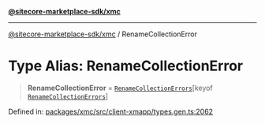 [**@sitecore-marketplace-sdk/xmc**](../README.md)

***

[@sitecore-marketplace-sdk/xmc](../README.md) / RenameCollectionError

# Type Alias: RenameCollectionError

> **RenameCollectionError** = [`RenameCollectionErrors`](RenameCollectionErrors.md)\[keyof [`RenameCollectionErrors`](RenameCollectionErrors.md)\]

Defined in: [packages/xmc/src/client-xmapp/types.gen.ts:2062](https://github.com/Sitecore/sitecore-marketplace-sdk/blob/e87783cce9f115393973a45e109d17b99bf1df7e/packages/xmc/src/client-xmapp/types.gen.ts#L2062)
